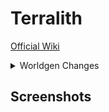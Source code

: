 # Terralith

[Official Wiki](https://stardustlabs.miraheze.org/wiki/Terralith)

<details>
  <summary>Worldgen Changes</summary>
  <br>

## Vanilla biomes changes
Although Terralith already overhauls the terrain greatly, it also modifies some vanilla biomes slightly to make them more alive and thrive among other similar biomes. The changes may vary from the addition of some blocks or changing the shape of a tree to completely new features and or terrain shapes.
![Biome](https://static.miraheze.org/stardustlabswiki/d/d0/Savanna_2.png)
## Minor changes
Plain and open biomes got some changes to make them feel more alive. Plains biomes, for example, have more grass and tall grass, with some random but rare patches of coarse dirt. The Vanilla Savanna biome also now has rare stripes of dirt paths going through it, as if wildlife lived there and have left trails behind them.
![Biome](https://static.miraheze.org/stardustlabswiki/5/5e/2023-01-10_08.15.20.png)
 

 

 

Some minor changes to Vanilla biomes include trees. Terralith changes trees in Taiga biomes, Swamp biomes, and also in the Dark Forest biome, which now has taller trees, making it easier to navigate, with some glow lichen, making it less dangerous but more mysterious.

![e](https://static.miraheze.org/stardustlabswiki/1/1f/Taiga_Tree_1.png)

 

 

 

 

## Major changes
Despite tweaking some detail in some biomes, Terralith adds new shapes into the terrain, but without forgetting the Vanilla biomes.
![Biome](https://static.miraheze.org/stardustlabswiki/thumb/d/d3/2023-06-06_12.04.44.png/1920px-2023-06-06_12.04.44.png)
Mountains can now be more spectacular with Terralith, sometimes sharp, amplified, or soft like Vanilla, but they can also be taller than before by being able to reach Y290, Y256 being the maximum value a player could reach on a Vanilla world.
![Biome](https://static.miraheze.org/stardustlabswiki/5/5e/2023-01-10_08.15.20.png)

 

To smooth out the sharper terrain, Terralith makes use of slabs and layered snow where it can to make the landscape more pleasant.
![Biome](https://static.miraheze.org/stardustlabswiki/b/b0/Snow_layers_example_screenshot.png)

 

Cliffs biomes can now generate as beautiful Overhangs, making seasides more imposing, Desert biomes are now made of Dunes, making the landscape realistic and smooth, you can also come across Arches in Mesas and finally, you can sometimes stumble upon Mega caves when mining underground.
![Biome](https://static.miraheze.org/stardustlabswiki/5/5e/2023-01-10_08.15.20.png)

Oceans have been overhauled, not with new blocks or biomes, but with deeper and more detailed terrain, making the deep end of the ocean look equally frightening as it is beautiful.
![Biome](https://static.miraheze.org/stardustlabswiki/5/5e/2023-01-10_08.15.20.png)

 

 

## Ores
Terralith does not modify the ore distribution in Vanilla biomes, and only changes the material of the ore in some case, turning it in deepslate ore if dark material can be found around it, and raises the appearance of some ores in specific Terralith biomes. For example, Emerald peaks appear with more Emerald Ores, Scarlet mountains spawn with more Redstone Ores, and Volcanic crater spawn with more Diamond Ores.

Chart of the Vanilla Ore distribution since 1.18
![Biome](https://static.miraheze.org/stardustlabswiki/thumb/a/a6/Vanilla_Ore_distribution.jpg/1280px-Vanilla_Ore_distribution.jpg)


## Features
Terralith adds and uses WorldGen features to make your world more unique.

### Mega ravines
Mega ravines are WorldGen features found in Terralith and Terralith Legacy. Unlike Vanilla ravines, they extend downward, sometimes reaching the Bedrock. Although excellent for mining, they can be deadly if you happen to fall in one.
![Biome](https://static.miraheze.org/stardustlabswiki/c/cb/Noelle_Mega_Ravine_2.png)


 

### Mega geodes
Mega geodes are Worldgen features added by version 2.0.2 of Terralith. Bigger than classic, Vanilla geodes, those geodes are 2 to 3 times larger and unlike Vanilla ones, they cannot appear connected to a cave, meaning the only way to find them is through strip-mining.

![Biome](https://static.miraheze.org/stardustlabswiki/b/bb/Giant_geode_458.png)

 

 

### Andesite boulders
Andesite boulders are WorldGen features added to Terralith in version 2.0.10. They indicate Andesite caves underneath the surface, just like Vanilla Azalea trees indicate lush caves.

![Biome](https://static.miraheze.org/stardustlabswiki/7/79/Andesite_boulder.png)

### Granite pillars
Granite pillars are WorldGen features added to Terralith in version 2.0.10. Functioning like Azalea trees indicate a Lush cave, they indicate that Granite caves can be found underneath.

![Biome](https://static.miraheze.org/stardustlabswiki/a/a0/Granite_spike.png)

### Diorite patch
Diorite patches are WorldGen features added to Terralith in version 2.0.10. They indicate Diorite caves underneath the surface, just like Vanilla Azalea trees indicate lush caves.

![Biome](https://static.miraheze.org/stardustlabswiki/thumb/e/ea/Diorite_patch%281%29_TL2.1.png/1920px-Diorite_patch%281%29_TL2.1.png)

 


  
</details>


## Screenshots




